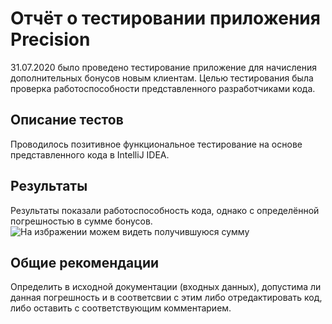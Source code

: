 # Отчёт о тестировании приложения Precision

31.07.2020 было проведено тестирование приложение для начисления дополнительных бонусов новым клиентам. Целью тестирования была проверка работоспособности представленного разработчиками кода. 

## Описание тестов

Проводилось позитивное функциональное тестирование на основе представленного кода в IntelliJ IDEA. 

## Результаты

Результаты показали работоспособность кода, однако с определённой погрешностью в сумме бонусов. 
![На избражении можем видеть получившуюся сумму](file:///C:/Users/Admin/Desktop/1.2.2java%20homework/bonus_app.png)


## Общие рекомендации

Определить в исходной документации (входных данных), допустима ли данная погрешность и в соответсвии с этим либо отредактировать код, либо оставить с соответствующим комментарием.